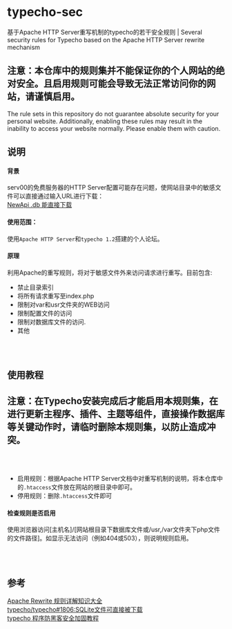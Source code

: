 # typecho-sec
基于Apache HTTP Server重写机制的typecho的若干安全规则 | 
Several security rules for Typecho based on the Apache HTTP Server rewrite mechanism
## 注意：本仓库中的规则集并不能保证你的个人网站的绝对安全。且启用规则可能会导致无法正常访问你的网站，请谨慎启用。

The rule sets in this repository do not guarantee absolute security for your personal website. Additionally, enabling these rules may result in the inability to access your website normally. Please enable them with caution.

## 说明
#### 背景
serv00的免费服务器的HTTP Server配置可能存在问题，使网站目录中的敏感文件可以直接通过输入URL进行下载：  
[NewApi .db 能直接下载](https://linux.do/t/topic/402126)  


#### 使用范围：
使用`Apache HTTP Server`和`typecho 1.2`搭建的个人论坛。  
#### 原理
利用Apache的重写规则，将对于敏感文件外来访问请求进行重写。目前包含:  
- 禁止目录索引
- 将所有请求重写至index.php
- 限制对var和usr文件夹的WEB访问
- 限制配置文件的访问
- 限制对数据库文件的访问.
- 其他

<br/>
<br/>

## 使用教程
## 注意：在Typecho安装完成后才能启用本规则集，在进行更新主程序、插件、主题等组件，直接操作数据库等关键动作时，请临时删除本规则集，以防止造成冲突。
<br/>
<br/>
  
- 启用规则：根据Apache HTTP Server文档中对重写机制的说明，将本仓库中的`.htaccess`文件放在网站的根目录中即可。
- 停用规则：删除`.htaccess`文件即可
  


#### 检查规则是否启用
使用浏览器访问[主机名]/[网站根目录下数据库文件或/usr,/var文件夹下php文件的文件路径]。如显示无法访问（例如404或503），则说明规则启用。

<br/>
<br/>

## 参考
[Apache Rewrite 规则详解知识大全](https://www.cnblogs.com/zqw111/p/10919107.html)  
[typecho/typecho#1806:SQLite文件可直接被下载](https://github.com/typecho/typecho/issues/1806)  
[typecho 程序防黑客安全加固教程](https://www.80srz.com/posts/632.html) 





